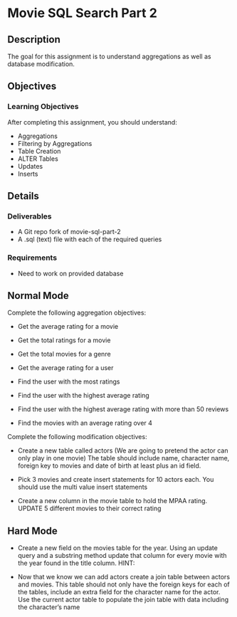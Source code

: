 # Movie SQL Search Part 2

## Description

The goal for this assignment is to understand aggregations as well as database modification.

## Objectives

### Learning Objectives

After completing this assignment, you should understand:

* Aggregations
* Filtering by Aggregations
* Table Creation
* ALTER Tables
* Updates
* Inserts

## Details

### Deliverables

* A Git repo fork of movie-sql-part-2
* A .sql (text) file with each of the required queries 

### Requirements  

* Need to work on provided database

## Normal Mode

Complete the following aggregation objectives:

* Get the average rating for a movie
* Get the total ratings for a movie
* Get the total movies for a genre
* Get the average rating for a user

* Find the user with the most ratings
* Find the user with the highest average rating
* Find the user with the highest average rating with more than 50 reviews
* Find the movies with an average rating over 4

Complete the following modification objectives:

* Create a new table called actors (We are going to pretend the actor can only play in one movie)
The table should include name, character name, foreign key to movies and date of birth at least plus an id field.

* Pick 3 movies and create insert statements for 10 actors each.  You should use the multi value insert statements

* Create a new column in the movie table to hold the MPAA rating.
UPDATE 5 different movies to their correct rating


## Hard Mode
* Create a new field on the movies table for the year.  Using an update query and a substring method update that column for every movie with the year found in the title column.
HINT:

* Now that we know we can add actors create a join table between actors and movies.  This table should not only have the foreign keys for each of the tables, include an extra field for the character name for the actor.  Use the current actor table to populate the join table with data including the character’s name
